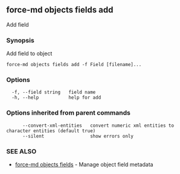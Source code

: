 ## force-md objects fields add

Add field

### Synopsis

Add field to object

```
force-md objects fields add -f Field [filename]...
```

### Options

```
  -f, --field string   field name
  -h, --help           help for add
```

### Options inherited from parent commands

```
      --convert-xml-entities   convert numeric xml entities to character entities (default true)
      --silent                 show errors only
```

### SEE ALSO

* [force-md objects fields](force-md_objects_fields.md)	 - Manage object field metadata

